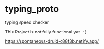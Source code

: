 # typing_proto
typing speed checker

This Project is not fully functional yet...:(


https://spontaneous-druid-c88f3b.netlify.app/
